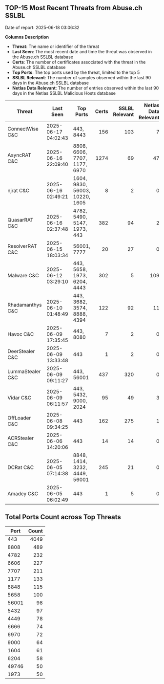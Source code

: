 ## TOP-15 Most Recent Threats from Abuse.ch SSLBL
Date of report: 2025-06-18 03:06:32

**Columns Description**
- **Threat**: The name or identifier of the threat
- **Last Seen**: The most recent date and time the threat was observed in the Abuse.ch SSLBL database
- **Certs**: The number of certificates associated with the threat in the Abuse.ch SSLBL database
- **Top Ports**: The top ports used by the threat, limited to the top 5
- **SSLBL Relevant**: The number of samples observed within the last 90 days in the Abuse.ch SSLBL database
- **Netlas Data Relevant**: The number of entries observed within the last 90 days in the Netlas SSLBL Malicious Hosts database



| Threat                     | Last Seen           | Top Ports          | Certs        | SSLBL Relevant   | Netlas Data Relevant  |
|----------------------------|---------------------|--------------------|-------------:|-----------------:|----------------------:|
| ConnectWise C&C            | 2025-06-17 04:02:43 | 443, 8443 | 156 | 103 | 7 |
| AsyncRAT C&C               | 2025-06-16 22:09:40 | 8808, 6606, 7707, 1177, 6970 | 1274 | 69 | 47 |
| njrat C&C                  | 2025-06-16 02:49:21 | 1604, 9830, 56003, 10220, 1605 | 8 | 2 | 0 |
| QuasarRAT C&C              | 2025-06-16 02:37:48 | 4782, 5490, 5147, 1973, 443 | 382 | 94 | 2 |
| ResolverRAT C&C            | 2025-06-15 18:03:34 | 56001, 7777 | 20 | 27 | 0 |
| Malware C&C                | 2025-06-12 03:29:10 | 443, 5658, 1973, 6204, 4443 | 302 | 5 | 109 |
| Rhadamanthys C&C           | 2025-06-10 01:48:49 | 443, 3682, 3574, 8888, 4394 | 122 | 92 | 11 |
| Havoc C&C                  | 2025-06-09 17:35:45 | 443, 8080 | 7 | 2 | 0 |
| DeerStealer C&C            | 2025-06-09 13:33:48 | 443 | 1 | 2 | 0 |
| LummaStealer C&C           | 2025-06-09 09:11:27 | 443, 56001 | 437 | 320 | 0 |
| Vidar C&C                  | 2025-06-09 06:11:57 | 443, 5432, 9000, 2024 | 95 | 49 | 3 |
| OffLoader C&C              | 2025-06-08 09:34:25 | 443 | 162 | 275 | 1 |
| ACRStealer C&C             | 2025-06-06 14:20:06 | 443 | 14 | 14 | 0 |
| DCRat C&C                  | 2025-06-05 07:14:38 | 8848, 1414, 3232, 4449, 56001 | 245 | 21 | 0 |
| Amadey C&C                 | 2025-06-05 06:02:49 | 443 | 1 | 5 | 0 |

## Total Ports Count across Top Threats
| Port       | Count      |
|------------|-----------:|
| 443 | 4049 |
| 8808 | 489 |
| 4782 | 232 |
| 6606 | 227 |
| 7707 | 211 |
| 1177 | 133 |
| 8848 | 115 |
| 5658 | 100 |
| 56001 | 98 |
| 5432 | 97 |
| 4449 | 78 |
| 6666 | 74 |
| 6970 | 72 |
| 9000 | 64 |
| 1604 | 61 |
| 6204 | 58 |
| 49746 | 50 |
| 1973 | 50 |
